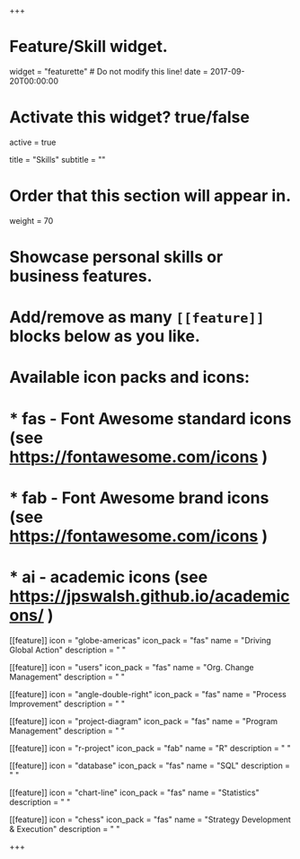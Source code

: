 +++
# Feature/Skill widget.
widget = "featurette"  # Do not modify this line!
date = 2017-09-20T00:00:00

# Activate this widget? true/false
active = true

title = "Skills"
subtitle = ""

# Order that this section will appear in.
weight = 70

# Showcase personal skills or business features.
# 
# Add/remove as many `[[feature]]` blocks below as you like.
# 
# Available icon packs and icons:
# * fas - Font Awesome standard icons (see https://fontawesome.com/icons )
# * fab - Font Awesome brand icons (see https://fontawesome.com/icons )
# * ai - academic icons (see https://jpswalsh.github.io/academicons/ )

[[feature]]
  icon = "globe-americas"
  icon_pack = "fas"
  name = "Driving Global Action"
  description = " "
  
[[feature]]
  icon = "users"
  icon_pack = "fas"
  name = "Org. Change Management"
  description = " "

[[feature]]
  icon = "angle-double-right"
  icon_pack = "fas"
  name = "Process Improvement"
  description = " "

[[feature]]
  icon = "project-diagram"
  icon_pack = "fas"
  name = "Program Management"
  description = " "

[[feature]]
  icon = "r-project"
  icon_pack = "fab"
  name = "R"
  description = " "
  
[[feature]]
  icon = "database"
  icon_pack = "fas"
  name = "SQL"
  description = " "
  
[[feature]]
  icon = "chart-line"
  icon_pack = "fas"
  name = "Statistics"
  description = " "
  
[[feature]]
  icon = "chess"
  icon_pack = "fas"
  name = "Strategy Development & Execution"
  description = " "
  
+++

